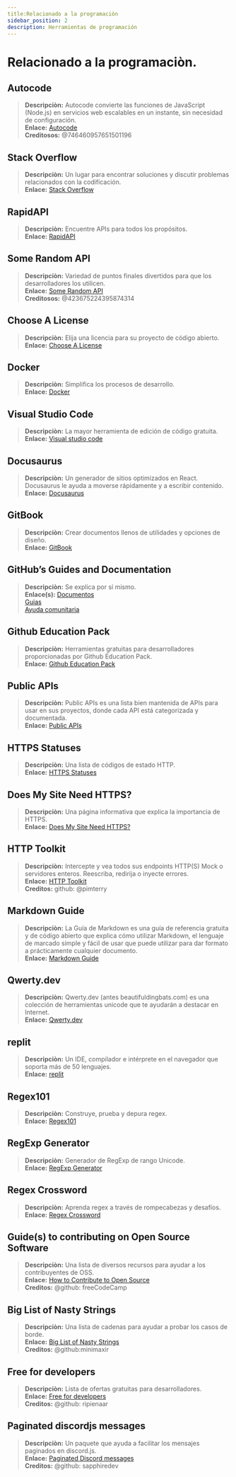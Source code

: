 ```yaml
---
title:Relacionado a la programaciòn 
sidebar_position: 2
description: Herramientas de programación
---
```


# Relacionado a la programaciòn.

## **Autocode**

> **Descripciòn:** Autocode convierte las funciones de JavaScript (Node.js) en servicios web escalables en un instante, sin necesidad de configuración.   <br/>
**Enlace:** [Autocode](https://autocode.com/)  <br/>
**Creditosos:** @746460957651501196

## **Stack Overflow**

> **Descripciòn:** Un lugar para encontrar soluciones y discutir problemas relacionados con la codificación. <br/>
**Enlace:** [Stack Overflow](https://stackoverflow.com/)

## **RapidAPI**

> **Descripciòn:** Encuentre APIs para todos los propósitos.  <br/>
**Enlace:** [RapidAPI](https://rapidapi.com/)

## **Some Random API**

> **Descripciòn:** Variedad de puntos finales divertidos para que los desarrolladores los utilicen.  <br/>
**Enlace:** [Some Random API](https://some-random-api.ml/)  <br/>
**Creditosos:** @423675224395874314

## **Choose A License**

> **Descripciòn:** Elija una licencia para su proyecto de código abierto.   <br/>
**Enlace:** [Choose A License](https://choosealicense.com/)

## **Docker**

> **Descripciòn:** Simplifica los procesos de desarrollo.   <br/>
**Enlace:** [Docker](https://www.docker.com/)

## **Visual Studio Code**

> **Descripciòn:** La mayor herramienta de edición de código gratuita. <br/>
**Enlace:** [Visual studio code](https://code.visualstudio.com)  

## **Docusaurus**

> **Descripciòn:** Un generador de sitios optimizados en React. Docusaurus le ayuda a moverse rápidamente y a escribir contenido.   <br/>
**Enlace:** [Docusaurus](https://docusaurus.io/)

## **GitBook**

> **Descripciòn:** Crear documentos llenos de utilidades y opciones de diseño.  <br/>
**Enlace:** [GitBook](https://www.gitbook.com/)

## **GitHub’s Guides and Documentation**

> **Descripciòn:** Se explica por sí mismo.   <br/>
**Enlace(s):**
[Documentos](https://docs.github.com/en)   <br/>
[Guias](https://guides.github.com/)   <br/>
[Ayuda comunitaria](https://github.community/)

## **Github Education Pack**

> **Descripciòn:** Herramientas gratuitas para desarrolladores proporcionadas por Github Education Pack.   <br/>
**Enlace:** [Github Education Pack](https://education.github.com/)

## **Public APIs**

> **Descripciòn:** Public APIs es una lista bien mantenida de APIs para usar en sus proyectos, donde cada API está categorizada y documentada.   <br/>
**Enlace:** [Public APIs](https://github.com/public-apis/public-apis)

## **HTTPS Statuses**

> **Descripciòn:** Una lista de códigos de estado HTTP.   <br/>
**Enlace:** [HTTPS Statuses](https://httpstatuses.com/)

## **Does My Site Need HTTPS?**

> **Descripciòn:** Una página informativa que explica la importancia de HTTPS.  <br/>
**Enlace:** [Does My Site Need HTTPS?](https://doesmysiteneedhttps.com/)

## **HTTP Toolkit**

> **Descripciòn:** Intercepte y vea todos sus endpoints HTTP(S) Mock o servidores enteros. Reescriba, redirija o inyecte errores.  <br/>
**Enlace:** [HTTP Toolkit](https://httptoolkit.tech/)  <br/>
**Creditos:** github: @pimterry

## **Markdown Guide**

> **Descripciòn:** La Guía de Markdown es una guía de referencia gratuita y de código abierto que explica cómo utilizar Markdown, el lenguaje de marcado simple y fácil de usar que puede utilizar para dar formato a prácticamente cualquier documento.   <br/>
**Enlace:** [Markdown Guide](https://www.markdownguide.org/)

## **Qwerty.dev**

> **Descripciòn:** Qwerty.dev (antes beautifuldingbats.com) es una colección de herramientas unicode que te ayudarán a destacar en Internet.   <br/>
**Enlace:** [Qwerty.dev](https://qwerty.dev/)

## **replit**

> **Descripciòn:** Un IDE, compilador e intérprete en el navegador que soporta más de 50 lenguajes.   <br/>
**Enlace:** [replit](https://replit.com/)

## **Regex101**

> **Descripciòn:** Construye, prueba y depura regex.   <br/>
**Enlace:** [Regex101](https://regex101.com/)

## **RegExp Generator**

> **Descripciòn:** Generador de RegExp de rango Unicode.   <br/>
**Enlace:** [RegExp Generator](https://apps.timwhitlock.info/js/regex#)

## **Regex Crossword**

> **Descripciòn:** Aprenda regex a través de rompecabezas y desafíos.   <br/>
**Enlace:** [Regex Crossword](https://regexcrossword.com/)

## **Guide(s) to contributing on Open Source Software**

> **Descripciòn:** Una lista de diversos recursos para ayudar a los contribuyentes de OSS. <br/>
**Enlace:** [How to Contribute to Open Source](https://github.com/freeCodeCamp/how-to-contribute-to-open-source) <br/>
**Creditos:** @github: freeCodeCamp

## **Big List of Nasty Strings**

> **Descripciòn:** Una lista de cadenas para ayudar a probar los casos de borde. <br/>
**Enlace:** [Big List of Nasty Strings](https://github.com/minimaxir/big-list-of-naughty-strings) <br/>
**Creditos:** @github:minimaxir

## **Free for developers**

> **Descripciòn:** Lista de ofertas gratuitas para desarrolladores. <br/>
**Enlace:** [Free for developers](https://free-for.dev/#/) <br/>
**Creditos:** @github: ripienaar

## **Paginated discordjs messages**

> **Descripciòn:** Un paquete que ayuda a facilitar los mensajes paginados en discord.js. <br/>
**Enlace:** [Paginated Discord messages](https://www.npmjs.com/package/@sapphire/discord.js-utilities) <br />
**Creditos:** @github: sapphiredev
